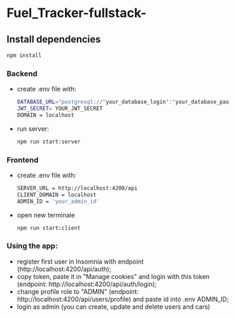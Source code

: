 # Fuel_Tracker-fullstack-

## Install dependencies
  ```bash
  npm install
  ```
### Backend
- create .env file with:
  ```bash
  DATABASE_URL="postgresql://"your_database_login":"your_database_password"t@localhost:5432/"your_database_name"?schema=public"
  JWT_SECRET= YOUR_JWT_SECRET
  DOMAIN = localhost
  ```
- run server:
   ```bash
  npm run start:server
  ```
   
### Frontend
- create .env file with:
  ```bash
  SERVER_URL = http://localhost:4200/api
  CLIENT_DOMAIN = localhost
  ADMIN_ID = 'your_admin_id'
  ```
- open new terminale
  ```bash
  npm run start:client
  ```

### Using the app:
- register first user in Insomnia with endpoint (http://localhost:4200/api/auth);
- copy token, paste it in "Manage cookies" and login with this token (endpoint: http://localhost:4200/api/auth/login);
- change profile role to "ADMIN" (endpoint: http://localhost:4200/api/users/profile) and paste id into .env ADMIN_ID;
- login as admin (you can create, update and delete users and cars)
  
